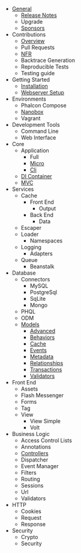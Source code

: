 - [General](/en/[[version]]/introduction)
    - [Release Notes](/en/[[version]]/release-notes)
    - Upgrade
    - [Sponsors](/en/[[version]]/sponsors)
- Contributions
    - [Overview](/en/[[version]]/contributions)
    - Pull Requests
    - [NFR](/en/[[version]]/new-feature-request)
    - Backtrace Generation
    - Reproducible Tests
    - Testing guide
- Getting Started
    - [Installation](/en/[[version]]/installation)
    - [Webserver Setup](/en/[[version]]/webserver-setup)
- Environments
    - Phalcon Compose
    - [Nanobox](/en/[[version]]/environments-nanobox)
    - Vagrant
- Development Tools
    - Command Line
    - Web Interface
- Core
    - Application
        - Full
        - [Micro](/en/[[version]]/application-micro)
        - [Cli](/en/[[version]]/application-cli)
    - [DI Container](/en/[[version]]/di)
    - [MVC](/en/[[version]]/mvc)
- Services
    - Cache
        - Front End
            - Output
        - Back End
            - Data
    - Escaper
    - Loader
        - Namespaces
    - Logging
        - Adapters
    - Queue
        - Beanstalk
- Database
    - Connectors
        - MySQL
        - PostgreSql
        - SqLite
        - Mongo
    - PHQL
    - ODM
    - [Models](/en/[[version]]/models)
        - [Advanced](/en/[[version]]/models-advanced)
        - [Behaviors](/en/[[version]]/models-behaviors)
        - [Cache](/en/[[version]]/models-cache)
        - [Events](/en/[[version]]/models-events)
        - [Metadata](/en/[[version]]/models-metadata)
        - [Relationships](/en/[[version]]/models-relationships)
        - [Transactions](/en/[[version]]/models-transactions)
        - [Validators](/en/[[version]]/models-validators)
- Front End
    - Assets
    - Flash Messenger
    - Forms
    - Tag
    - View
        - View Simple
        - Volt
- Business Logic
    - Access Control Lists
    - Annotations
    - [Controllers](/en/[[version]]/controllers)
    - Dispatcher
    - Event Manager
    - Filters
    - Routing
    - Sessions
    - Url
    - Validators
- HTTP
    - Cookies
    - Request
    - Response
- Security
    - Crypto
    - Security
    